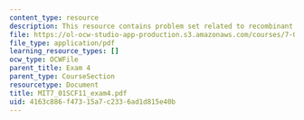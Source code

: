 ```yaml
---
content_type: resource
description: This resource contains problem set related to recombinant DNA.
file: https://ol-ocw-studio-app-production.s3.amazonaws.com/courses/7-01sc-fundamentals-of-biology-fall-2011/4163c886f47315a7c2336ad1d815e40b_MIT7_01SCF11_exam4.pdf
file_type: application/pdf
learning_resource_types: []
ocw_type: OCWFile
parent_title: Exam 4
parent_type: CourseSection
resourcetype: Document
title: MIT7_01SCF11_exam4.pdf
uid: 4163c886-f473-15a7-c233-6ad1d815e40b
---
```

